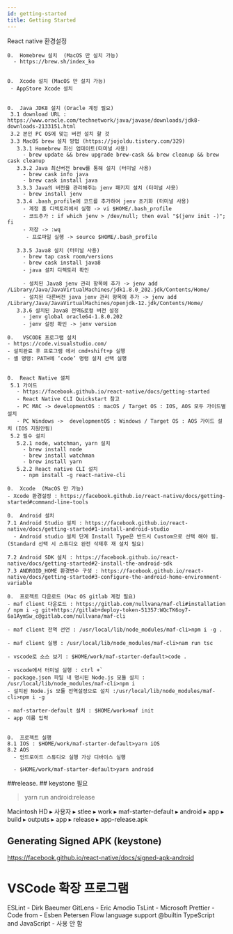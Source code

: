 ```yaml
---
id: getting-started
title: Getting Started
---
```



React native 환경설정

	0.	Homebrew 설치  (MacOS 만 설치 가능)
      - https://brew.sh/index_ko


	0.	Xcode 설치 (MacOS 만 설치 가능)
     - AppStore Xcode 설치


	0.	Java JDK8 설치 (Oracle 계정 필요)
     3.1 download URL : https://www.oracle.com/technetwork/java/javase/downloads/jdk8-downloads-2133151.html
     3.2 본인 PC OS에 맞는 버전 설치 할 것
     3.3 MacOS brew 설치 방법 (https://jojoldu.tistory.com/329)
       3.3.1 Homebrew 최신 업데이트(터미널 사용)
         - brew update && brew upgrade brew-cask && brew cleanup && brew cask cleanup
       3.3.2 Java 최신버전 brew를 통해 설치 (터미널 사용)
         - brew cask info java
         - brew cask install java
       3.3.3 Java의 버전을 관리해주는 jenv 패키지 설치 (터미널 사용)
         - brew install jenv
       3.3.4 .bash_profile에 코드를 추가하여 jenv 초기화 (터미널 사용)
         - 계정 홈 디렉토리에서 실행 -> vi $HOME/.bash_profile
         - 코드추가 : if which jenv > /dev/null; then eval "$(jenv init -)"; fi
         - 저장 -> :wq
          - 프로파일 실행 -> source $HOME/.bash_profile  

       3.3.5 Java8 설치 (터미널 사용)
         - brew tap cask room/versions
         - brew cask install java8
         - java 설치 디렉토리 확인         

         - 설치된 Java8 jenv 관리 항목에 추가 -> jenv add /Library/Java/JavaVirtualMachines/jdk1.8.0_202.jdk/Contents/Home/
         - 설치된 다른버전 java jenv 관리 항목에 추가 -> jenv add /Library/Java/JavaVirtualMachines/openjdk-12.jdk/Contents/Home/
       3.3.6 설치된 Java8 전역&로컬 버전 설정
         - jenv global oracle64-1.8.0.202
         - jenv 설정 확인 -> jenv version

	0.	 VSCODE 프로그램 설치
    - https://code.visualstudio.com/
    - 설치완료 후 프로그램 에서 cmd+shift+p 실행
    - 셸 명령: PATH에 ‘code’ 명령 설치 선택 실행  


	0.	React Native 설치
     5.1 가이드 
       - https://facebook.github.io/react-native/docs/getting-started
       - React Native CLI Quickstart 참고
       - PC MAC -> developmentOS : macOS / Target OS : IOS, AOS 모두 가이드별 설치
       - PC Windows ->  developmentOS : Windows / Target OS : AOS 가이드 설치 (IOS 지원안됨)    
     5.2 필수 설치
       5.2.1 node, watchman, yarn 설치
         - brew install node
         - brew install watchman
         - brew install yarn
       5.2.2 React native CLI 설치
         - npm install -g react-native-cli

	0.	Xcode  (MacOS 만 가능)
    - Xcode 환경설정 : https://facebook.github.io/react-native/docs/getting-started#command-line-tools

	0.	Android 설치
    7.1 Android Studio 설치 : https://facebook.github.io/react-native/docs/getting-started#1-install-android-studio
      - Android studio 설치 단계 Install Type은 반드시 Custom으로 선택 해야 됨. (Standard 선택 시 스튜디오 완전 삭제후 재 설치 필요)

    7.2 Android SDK 설치 : https://facebook.github.io/react-native/docs/getting-started#2-install-the-android-sdk
    7.3 ANDROID_HOME 환경변수 구성 : https://facebook.github.io/react-native/docs/getting-started#3-configure-the-android-home-environment-variable
 
	0.	프로젝트 다운로드 (Mac OS gitlab 계정 필요)   
    - maf client 다운로드 : https://gitlab.com/nullvana/maf-cli#installation / npm i -g git+https://gitlab+deploy-token-51357:WQcTK6oy7-6a1AymSw_c@gitlab.com/nullvana/maf-cli

    - maf client 전역 선언 : /usr/local/lib/node_modules/maf-cli>npm i -g .

    - maf client 실행 : /usr/local/lib/node_modules/maf-cli>nam run tsc

    - vscode로 소스 보기 : $HOME/work/maf-starter-default>code .

    - vscode에서 터미널 실행 : ctrl +` 
    - package.json 파일 내 명시된 Node.js 모듈 설치 : /usr/local/lib/node_modules/maf-cli>npm i
    - 설치된 Node.js 모듈 전역설정으로 설치 :/usr/local/lib/node_modules/maf-cli>npm i -g

    - maf-starter-default 설치 : $HOME/work>maf init
    - app 이름 입력


	0.	프로젝트 실행
    8.1 IOS : $HOME/work/maf-starter-default>yarn iOS
    8.2 AOS 
      - 안드로이드 스튜디오 실행 가상 디바이스 실행

      - $HOME/work/maf-starter-default>yarn android


##release. ## keystone 필요
 > yarn run android:release

Macintosh HD⁩ ▸ ⁨사용자⁩ ▸ ⁨stlee⁩ ▸ ⁨work⁩ ▸ ⁨maf-starter-default⁩ ▸ ⁨android⁩ ▸ ⁨app⁩ ▸ ⁨build⁩ ▸ ⁨outputs ▸ app ▸ ⁩release ▸ app-release.apk


## Generating Signed APK (keystone)
https://facebook.github.io/react-native/docs/signed-apk-android

# VSCode 확장 프로그램
ESLint - Dirk Baeumer
GitLens - Eric Amodio
TsLint - Microsoft
Prettier - Code from - Esben Petersen
Flow language support
@builtin TypeScript and JavaScript - 사용 안 함

